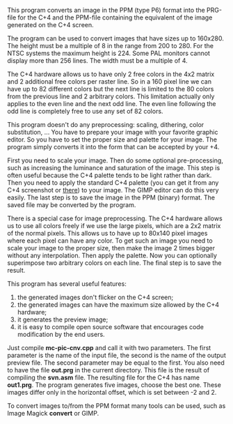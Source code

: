 This program converts an image in the PPM (type P6) format into the PRG-file for the C+4 and the PPM-file containing the equivalent of the image generated on the C+4 screen.

The program can be used to convert images that have sizes up to 160x280.  The height must be a multiple of 8 in the range from 200 to 280.  For the NTSC systems the maximum height is 224.  Some PAL monitors cannot display more than 256 lines.  The width must be a multiple of 4.

The C+4 hardware allows us to have only 2 free colors in the 4x2 matrix and 2 additional free colors per raster line.  So in a 160 pixel line we can have up to 82 different colors but the next line is limited to the 80 colors from the previous line and 2 arbitrary colors.  This limitation actually only applies to the even line and the next odd line.  The even line following the odd line is completely free to use any set of 82 colors.

This program doesn't do any preprocessing: scaling, dithering, color substitution, ...  You have to prepare your image with your favorite graphic editor.  So you have to set the proper size and palette for your image.  The program simply converts it into the form that can be accepted by your +4.

First you need to scale your image.  Then do some optional pre-processing, such as increasing the luminance and saturation of the image.  This step is often useful because the C+4 palette tends to be light rather than dark.  Then you need to apply the standard C+4 palette (you can get it from any C+4 screenshot or [there](https://litwr2.github.io/plus4/plus4-palette.html)) to your image.  The GIMP editor can do this very easily.  The last step is to save the image in the PPM (binary) format.  The saved file may be converted by the program.

There is a special case for image preprocessing.  The C+4 hardware allows us to use all colors freely if we use the large pixels, which are a 2x2 matrix of the normal pixels.  This allows us to have up to 80x140 pixel images where each pixel can have any color.  To get such an image you need to scale your image to the proper size, then make the image 2 times bigger without any interpolation.  Then apply the palette.  Now you can optionally superimpose two arbitrary colors on each line.  The final step is to save the result.

This program has several useful features:

1. the generated images don't flicker on the C+4 screen;
2. the generated images can have the maximum size allowed by the C+4 hardware;
3. it generates the preview image;
4. it is easy to compile open source software that encourages code modification by the end users.

Just compile **mc-pic-cnv.cpp** and call it with two parameters.  The first parameter is the name of the input file, the second is the name of the output preview file.  The second parameter may be equal to the first.  You also need to have the file **out.prg** in the current directory.  This file is the result of compiling the **svn.asm** file.  The resulting file for the C+4 has name **out1.prg**.  The program generates five images, choose the best one.  These images differ only in the horizontal offset, which is set between -2 and 2.

To convert images to/from the PPM format many tools can be used, such as Image Magick **convert** or GIMP.


